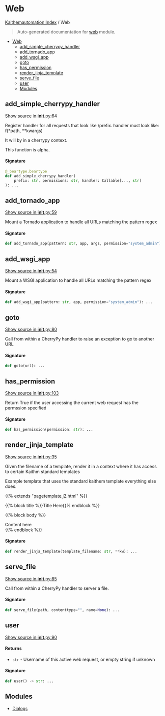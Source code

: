 # Web

[Kaithemautomation Index](../README.md#kaithemautomation-index) / Web

> Auto-generated documentation for [web](../../../../api/web/__init__.py) module.

- [Web](#web)
  - [add_simple_cherrypy_handler](#add_simple_cherrypy_handler)
  - [add_tornado_app](#add_tornado_app)
  - [add_wsgi_app](#add_wsgi_app)
  - [goto](#goto)
  - [has_permission](#has_permission)
  - [render_jinja_template](#render_jinja_template)
  - [serve_file](#serve_file)
  - [user](#user)
  - [Modules](#modules)

## add_simple_cherrypy_handler

[Show source in __init__.py:64](../../../../api/web/__init__.py#L64)

Register handler for all requests that look like /prefix.
handler must look like:
f(*path, **kwargs)

It will by in a cherrypy context.

This function is alpha.

#### Signature

```python
@_beartype.beartype
def add_simple_cherrypy_handler(
    prefix: str, permissions: str, handler: Callable[..., str]
): ...
```



## add_tornado_app

[Show source in __init__.py:59](../../../../api/web/__init__.py#L59)

Mount a Tornado application to handle all URLs matching the pattern regex

#### Signature

```python
def add_tornado_app(pattern: str, app, args, permission="system_admin"): ...
```



## add_wsgi_app

[Show source in __init__.py:54](../../../../api/web/__init__.py#L54)

Mount a WSGI application to handle all URLs matching the pattern regex

#### Signature

```python
def add_wsgi_app(pattern: str, app, permission="system_admin"): ...
```



## goto

[Show source in __init__.py:80](../../../../api/web/__init__.py#L80)

Call from within a CherryPy handler to raise an exception to go to another URL

#### Signature

```python
def goto(url): ...
```



## has_permission

[Show source in __init__.py:103](../../../../api/web/__init__.py#L103)

Return True if the user accessing the current web request
has the permssion specified

#### Signature

```python
def has_permission(permission: str): ...
```



## render_jinja_template

[Show source in __init__.py:35](../../../../api/web/__init__.py#L35)

Given the filename of a template, render it in a context where it has
access to certain Kaithm standard templates

Example template that uses the standard kaithem template everything else does.

{{% extends "pagetemplate.j2.html" %}}

{{% block title %}}Title Here{{% endblock %}}

{{% block body %}}
<main>
    Content here
</main>
{{% endblock %}}

#### Signature

```python
def render_jinja_template(template_filename: str, **kw): ...
```



## serve_file

[Show source in __init__.py:85](../../../../api/web/__init__.py#L85)

Call from within a CherryPy handler to server a file.

#### Signature

```python
def serve_file(path, contenttype="", name=None): ...
```



## user

[Show source in __init__.py:90](../../../../api/web/__init__.py#L90)

#### Returns

- `str` - Username of this active web request, or empty string if unknown

#### Signature

```python
def user() -> str: ...
```



## Modules

- [Dialogs](./dialogs.md)